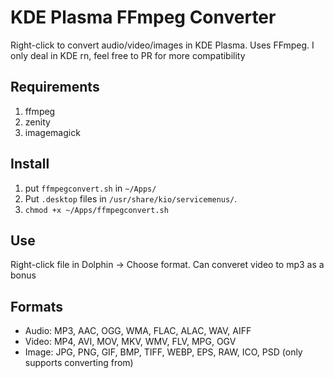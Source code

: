 # KDE Plasma FFmpeg Converter

Right-click to convert audio/video/images in KDE Plasma. Uses FFmpeg. I only deal in KDE rn, feel free to PR for more compatibility

## Requirements
1. ffmpeg
2. zenity
3. imagemagick

## Install

1. put `ffmpegconvert.sh` in `~/Apps/`
2. Put `.desktop` files in `/usr/share/kio/servicemenus/`.
3. `chmod +x ~/Apps/ffmpegconvert.sh`

## Use

Right-click file in Dolphin -> Choose format. Can converet video to mp3 as a bonus

## Formats

- Audio: MP3, AAC, OGG, WMA, FLAC, ALAC, WAV, AIFF
- Video: MP4, AVI, MOV, MKV, WMV, FLV, MPG, OGV
- Image: JPG, PNG, GIF, BMP, TIFF, WEBP, EPS, RAW, ICO, PSD (only supports converting from)
